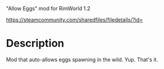 "Allow Eggs" mod for RimWorld 1.2

https://steamcommunity.com/sharedfiles/filedetails/?id=

# Description
Mod that auto-allows eggs spawning in the wild. Yup. That's it.
